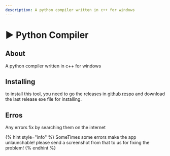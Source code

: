 ```yaml
---
description: A python compiler written in c++ for windows
---
```


# ▶ Python Compiler

## About

A python compiler written in c++ for windows

## Installing

to install this tool, you need to go the releases in[ github respo](https://github.com/Ghalbeyou/Python-Compiler/releases) and download the last release exe file for installing.

## Erros

Any errors fix by searching them on the internet

{% hint style="info" %}
SomeTimes some errors make the app unlaunchable! please send a screenshot from that to us for fixing the problem!
{% endhint %}
